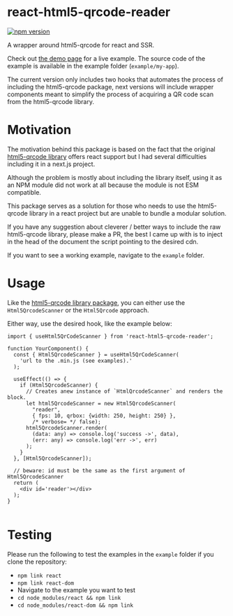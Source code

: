 # react-html5-qrcode-reader
[![npm version](https://badge.fury.io/js/react-html5-qrcode-reader.svg)](https://badge.fury.io/js/react-html5-qrcode-reader)

A wrapper around html5-qrcode for react and SSR.

Check out [the demo page](https://briosheje.github.io/react-html5-qrcode-reader/)
for a live example. The source code of the example is available in the example
folder (`example/my-app`).

The current version only includes two hooks that automates the process of
including the html5-qrcode package, next versions will include wrapper
components meant to simplify the process of acquiring a QR code scan from the
html5-qrcode library.

# Motivation
The motivation behind this package is based on the fact that the original 
[html5-qrcode library](https://github.com/mebjas/html5-qrcode) offers react 
support but I had several difficulties including it in a next.js project.

Although the problem is mostly about including the library itself, using it as 
an NPM module did not work at all because the module is not ESM compatible.

This package serves as a solution for those who needs to use the html5-qrcode 
library in a react project but are unable to bundle a modular solution.

If you have any suggestion about cleverer / better ways to include the raw 
html5-qrcode library, please make a PR, the best I came up with is to inject 
in the head of the document the script pointing to the desired cdn.

If you want to see a working example, navigate to the `example` folder.

# Usage
Like the [html5-qrcode library package](https://github.com/mebjas/html5-qrcode),
you can either use the `Html5QrcodeScanner` or the `Html5Qrcode` approach.

Either way, use the desired hook, like the example below:

```tsx
import { useHtml5QrCodeScanner } from 'react-html5-qrcode-reader';

function YourComponent() {
  const { Html5QrcodeScanner } = useHtml5QrCodeScanner(
    'url to the .min.js (see examples).'
  );

  useEffect(() => {
    if (Html5QrcodeScanner) {
      // Creates anew instance of `HtmlQrcodeScanner` and renders the block.
      let html5QrcodeScanner = new Html5QrcodeScanner(
        "reader",
        { fps: 10, qrbox: {width: 250, height: 250} },
        /* verbose= */ false);
      html5QrcodeScanner.render(
        (data: any) => console.log('success ->', data), 
        (err: any) => console.log('err ->', err)
      );
    }
  }, [Html5QrcodeScanner]);

  // beware: id must be the same as the first argument of Html5QrcodeScanner
  return (
    <div id='reader'></div>
  );
}


```

# Testing
Please run the following to test the examples in the `example` folder if you
clone the repository:

- `npm link react`
- `npm link react-dom`
- Navigate to the example you want to test
- `cd node_modules/react && npm link`
- `cd node_modules/react-dom && npm link`

